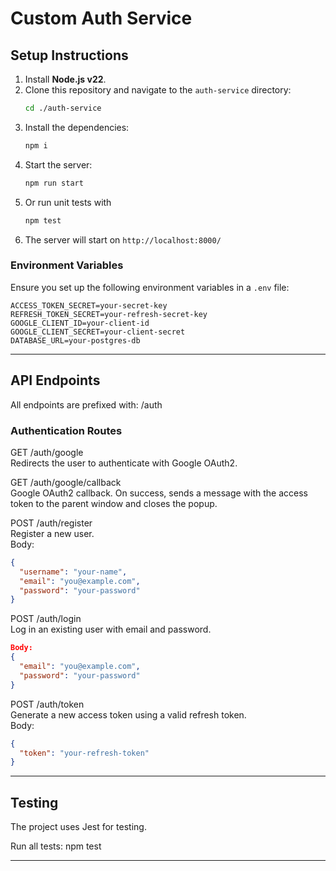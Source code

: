 # Custom Auth Service

## Setup Instructions

1. Install **Node.js v22**.
2. Clone this repository and navigate to the `auth-service` directory:
   ```bash
   cd ./auth-service
   ```
3. Install the dependencies:
   ```bash
   npm i
   ```
4. Start the server:
   ```bash
   npm run start
   ```
5. Or run unit tests with 
   ```bash
   npm test
   ```
6. The server will start on `http://localhost:8000/`

### Environment Variables
Ensure you set up the following environment variables in a `.env` file:

```plaintext
ACCESS_TOKEN_SECRET=your-secret-key
REFRESH_TOKEN_SECRET=your-refresh-secret-key
GOOGLE_CLIENT_ID=your-client-id
GOOGLE_CLIENT_SECRET=your-client-secret
DATABASE_URL=your-postgres-db
```

---

## API Endpoints

All endpoints are prefixed with: /auth

### Authentication Routes

GET /auth/google  
Redirects the user to authenticate with Google OAuth2.

GET /auth/google/callback  
Google OAuth2 callback. On success, sends a message with the access token to the parent window and closes the popup.

POST /auth/register  
Register a new user.  
Body:
```json
{
  "username": "your-name",
  "email": "you@example.com",
  "password": "your-password"
}
```

POST /auth/login  
Log in an existing user with email and password.
```json
Body:
{
  "email": "you@example.com",
  "password": "your-password"
}
```

POST /auth/token  
Generate a new access token using a valid refresh token.  
Body:
```json
{
  "token": "your-refresh-token"
}
```

---

## Testing

The project uses Jest for testing.

Run all tests:
npm test

---

